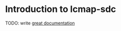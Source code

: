 # Introduction to lcmap-sdc

TODO: write [great documentation](http://jacobian.org/writing/what-to-write/)
